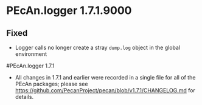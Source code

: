 # PEcAn.logger 1.7.1.9000
## Fixed

* Logger calls no longer create a stray `dump.log` object in the global environment

#PEcAn.logger 1.7.1

* All changes in 1.7.1 and earlier were recorded in a single file for all of the PEcAn packages; please see 
https://github.com/PecanProject/pecan/blob/v1.7.1/CHANGELOG.md for details.
